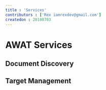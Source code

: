 ```yaml
---
title : 'Services'
contributors : ['Rex iamrexdev@gmail.com']
createdon : 20180703
---
```


# AWAT Services

## Document Discovery

## Target Management

## 
 



